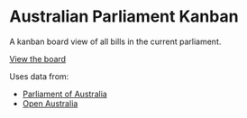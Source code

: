 # Australian Parliament Kanban

A kanban board view of all bills in the current parliament.

[View the board](https://coedice.github.io/parliament-kanban/)

Uses data from:
- [Parliament of Australia](https://www.aph.gov.au)
- [Open Australia](https://openaustralia.org.au)
